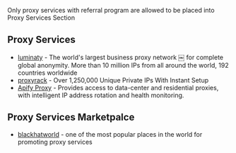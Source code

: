 Only proxy services with referral program are allowed to be placed into Proxy Services Section

## Proxy Services

* [luminaty](https://luminati.io/?affiliate=ref_54bc9069600bf7e2141ba785) - The world's largest business proxy network
￼ for complete global anonymity. More than 10 million IPs from all around the world, 192 countries worldwide
* [proxyrack](http://www.proxyrack.com/access/aff/go/lorien) - Over 1,250,000 Unique Private IPs With Instant Setup
* [Apify Proxy](https://www.apify.com/proxy) - Provides access to data-center and residential proxies, with intelligent
  IP address rotation and health monitoring.

## Proxy Services Marketpalce
* [blackhatworld](https://www.blackhatworld.com/forums/proxies-for-sale.112/) - one of the most popular places in the world for promoting proxy services
